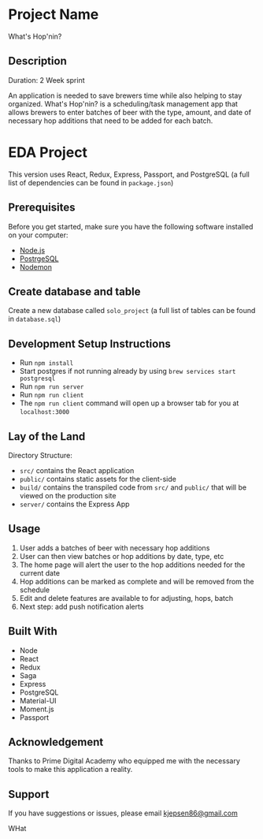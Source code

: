 # Project Name
What's Hop'nin?

## Description
Duration: 2 Week sprint

An application is needed to save brewers time while also helping to stay organized. What's Hop'nin? is a scheduling/task management app that allows brewers to enter batches of beer with the type, amount, and date of necessary hop additions that need to be added for each batch.


# EDA Project
This version uses React, Redux, Express, Passport, and PostgreSQL (a full list of dependencies can be found in `package.json`)

## Prerequisites
Before you get started, make sure you have the following software installed on your computer:

- [Node.js](https://nodejs.org/en/)
- [PostrgeSQL](https://www.postgresql.org/)
- [Nodemon](https://nodemon.io/)

## Create database and table
Create a new database called `solo_project` (a full list of tables can be found in `database.sql`)

## Development Setup Instructions
- Run `npm install`
- Start postgres if not running already by using `brew services start postgresql`
- Run `npm run server`
- Run `npm run client`
- The `npm run client` command will open up a browser tab for you at `localhost:3000`

## Lay of the Land
Directory Structure:
- `src/` contains the React application
- `public/` contains static assets for the client-side
- `build/` contains the transpiled code from `src/` and `public/` that will be viewed on the production site
- `server/` contains the Express App

## Usage
 1. User adds a batches of beer with necessary hop additions
 2. User can then view batches or hop additions by date, type, etc
 3. The home page will alert the user to the hop additions needed for the current date
 4. Hop additions can be marked as complete and will be removed from the schedule
 5. Edit and delete features are available to for adjusting, hops, batch
 6. Next step: add push notification alerts

 ## Built With
 - Node
 - React
 - Redux
 - Saga
 - Express
 - PostgreSQL
 - Material-UI
 - Moment.js
 - Passport

 ## Acknowledgement
Thanks to Prime Digital Academy who equipped me with the necessary tools to make this application a reality.

## Support
If you have suggestions or issues, please email kjepsen86@gmail.com

WHat